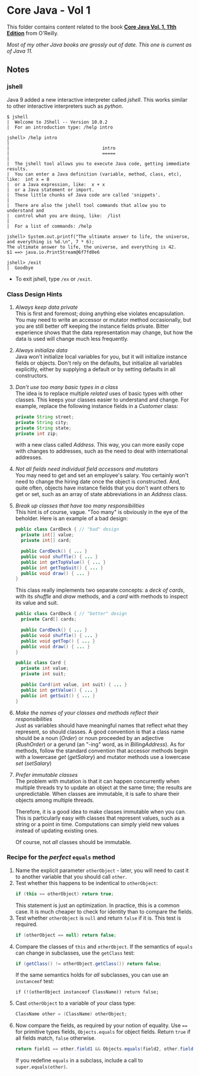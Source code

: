 # Core Java - Vol 1

This folder contains content related to the book [**Core Java Vol. 1, 11th Edition**](https://www.oreilly.com/library/view/core-java-volume/9780135167199/) from O'Reilly.

_Most of my other Java books are grossly out of date. This one is current as of Java 11._

## Notes

### jshell

Java 9 added a new interactive interpreter called _jshell_. This works similar to other interactive interpreters such as _python_.

```
$ jshell
|  Welcome to JShell -- Version 10.0.2
|  For an introduction type: /help intro

jshell> /help intro
|
|                                   intro
|                                   =====
|
|  The jshell tool allows you to execute Java code, getting immediate results.
|  You can enter a Java definition (variable, method, class, etc), like:  int x = 8
|  or a Java expression, like:  x + x
|  or a Java statement or import.
|  These little chunks of Java code are called 'snippets'.
|
|  There are also the jshell tool commands that allow you to understand and
|  control what you are doing, like:  /list
|
|  For a list of commands: /help

jshell> System.out.printf("The ultimate answer to life, the universe, and everything is %d.\n", 7 * 6);
The ultimate answer to life, the universe, and everything is 42.
$1 ==> java.io.PrintStream@6f7fd0e6

jshell> /exit
|  Goodbye
```

- To exit jshell, type ```/ex``` or ```/exit```.

### Class Design Hints

1. _Always keep data private_  
  This is first and foremost; doing anything else violates encapsulation. You may need to  write an accessor or mutator method occasionally, but you are still better off keeping the instance fields private. Bitter experience shows that the data representation may change, but how the data is used will change much less frequently.

2. _Always initialize data_  
  Java won't initialize local variables for you, but it will initialize instance fields or objects. Don't rely on the defaults, but initialize all variables explicitly, either by supplying a default or by setting defaults in all constructors.

3. _Don't use too many basic types in a class_  
  The idea is to replace multiple _related_ uses of basic types with other classes. This keeps your classes easier to understand and change. For example, replace the following instance fields in a _Customer_ class:  
    ```Java
    private String street;
    private String city;
    private String state;
    private int zip;
    ```  
    with a new class called _Address_. This way, you can more easily cope with changes to addresses, such as the need to deal with international addresses.

4. _Not all fields need individual field accessors and mutators_  
  You may need to get and set an employee's salary. You certainly won't need to change the hiring date once the object is constructed. And, quite often, objects have instance fields that you don't want others to get or set, such as an array of state abbreviations in an _Address_ class.

5. _Break up classes that have too many responsibilities_  
  This hint is of course, vague. "Too many" is obviously in the eye of the beholder. Here is an example of a bad design:  
    ```Java
    public class CardDeck { // "bad" design
      private int[] value;
      private int[] card;

      public CardDeck() { ... }
      public void shuffle() { ... }
      public int getTopValue() { ... }
      public int getTopSuit() { ... }
      public void draw() { ... }
    }
    ```  
    This class really implements two separate concepts: a _deck of cards_, with its _shuffle_ and _draw_ methods, and a _card_ with methods to inspect its value and suit.  
    ```Java
    public class CardDeck { // "better" design
      private Card[] cards;

      public CardDeck() { ... }
      public void shuffle() { ... }
      public void getTop() { ... }
      public void draw() { ... }
    }

    public class Card {
      private int value;
      private int suit;

      public Card(int value, int suit) { ... }
      public int getValue() { ... }
      public int getSuit() { ... }
    }
    ```

6. _Make the names of your classes and methods reflect their responsibilities_  
  Just as variables should have meaningful names that reflect what they represent, so should classes. A good convention is that a class name should be a noun (_Order_) or noun proceeded by an adjective (_RushOrder_) or a gerund (an "-ing" word, as in _BillingAddress_). As for methods, follow the standard convention that accessor methods begin with a lowercase _get_ (_getSalary_) and mutator methods use a lowercase _set_ (_setSalary_)

7. _Prefer immutable classes_  
  The problem with mutation is that it can happen concurrently when multiple threads try to update an object at the same time; the results are unpredictable. When classes are immutable, it is safe to share their objects among multiple threads.  

    Therefore, it is a good idea to make classes immutable when you can. This is particularly easy with classes that represent values, such as a string or a point in time. Computations can simply yield new values instead of updating existing ones.  
    
    Of course, not _all_ classes should be immutable.

### Recipe for the *perfect* ```equals``` method

1. Name the explicit parameter ```otherObject``` - later, you will need to cast it to another variable that you should call ```other```.
2. Test whether this happens to be indentical to ```otherObject```:  
    ```Java
    if (this == otherObject) return true;
    ```
    This statement is just an optimization. In practice, this is a common case. It is much cheaper to check for identity than to compare the fields.
3. Test whether ```otherObject``` is ```null``` and return ```false``` if it is. This test is required.  
    ```Java
    if (otherObject == null) return false;
    ```
4. Compare the classes of ```this``` and ```otherObject```. If the semantics of ```equals``` can change in subclasses, use the ```getClass``` test:  
    ```Java
    if (getClass() != otherObject.getClass()) return false;
    ```
    If the same semantics holds for *all* subclasses, you can use an ```instanceof``` test:  
    ```
    if (!(otherObject instanceof ClassName)) return false;
    ```
5. Cast ```otherObject``` to a variable of your class type:  
    ```Java
    ClassName other = (ClassName) otherObject;
    ```
6. Now compare the fields, as required by your notion of equality. Use ```==``` for primitive types fields, ```Objects.equals``` for object fields. Return ```true``` if all fields match, ```false``` otherwise.
    ```Java
    return field1 == other.field1 && Objects.equals(field2, other.field2) && ...;
    ```
    If you redefine ```equals``` in a subclass, include a call to ```super.equals(other)```.